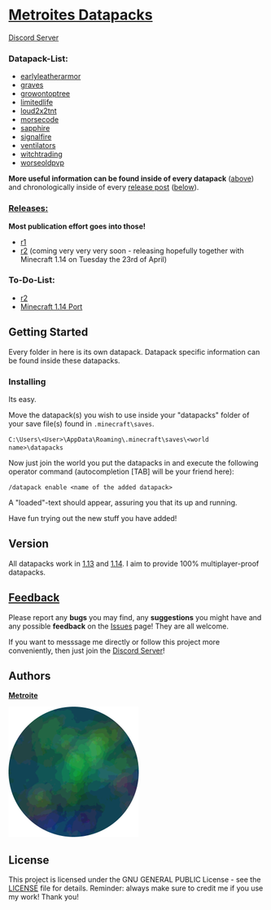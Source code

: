 # [Metroites Datapacks](https://github.com/Metroite/datapacks/archive/master.zip)

[Discord Server](https://discord.gg/vBgb85N)

### Datapack-List:

* [earlyleatherarmor](https://github.com/Metroite/datapacks/tree/master/earlyleatherarmor)
* [graves](https://github.com/Metroite/datapacks/tree/master/graves)
* [growontoptree](https://github.com/Metroite/datapacks/tree/master/growontoptree)
* [limitedlife](https://github.com/Metroite/datapacks/tree/master/limitedlife)
* [loud2x2tnt](https://github.com/Metroite/datapacks/tree/master/loud2x2tnt)
* [morsecode](https://github.com/Metroite/datapacks/tree/master/morsecode)
* [sapphire](https://github.com/Metroite/datapacks/tree/master/sapphire)
* [signalfire](https://github.com/Metroite/datapacks/tree/master/signalfire)
* [ventilators](https://github.com/Metroite/datapacks/tree/master/ventilators)
* [witchtrading](https://github.com/Metroite/datapacks/tree/master/witchtrading)
* [worseoldpvp](https://github.com/Metroite/datapacks/tree/master/worseoldpvp)

**More useful information can be found inside of every datapack** ([above](https://github.com/Metroite/datapacks#metroites-datapacks)) and chronologically inside of every [release post](https://github.com/Metroite/datapacks/releases) ([below](https://github.com/Metroite/datapacks#releases)).

### [Releases:](https://github.com/Metroite/datapacks/releases)

**Most publication effort goes into those!**

* [r1](https://github.com/Metroite/datapacks/releases/tag/r1)
* [r2](https://github.com/Metroite/datapacks/projects/2) (coming very very very soon - releasing hopefully together with Minecraft 1.14 on Tuesday the 23rd of April)

### To-Do-List:

* [r2](https://github.com/Metroite/datapacks/projects/2)
* [Minecraft 1.14 Port](https://github.com/Metroite/datapacks/projects/1)

## Getting Started

Every folder in here is its own datapack. Datapack specific information can be found inside these datapacks.

### Installing

Its easy.

Move the datapack(s) you wish to use inside your "datapacks" folder of your save file(s) found in `.minecraft\saves`.

```
C:\Users\<User>\AppData\Roaming\.minecraft\saves\<world name>\datapacks
```

Now just join the world you put the datapacks in and execute the following operator command (autocompletion [TAB] will be your friend here):

```
/datapack enable <name of the added datapack>
```
A "loaded"-text should appear, assuring you that its up and running.

Have fun trying out the new stuff you have added!

## Version

All datapacks work in [1.13](https://github.com/Metroite/datapacks/tree/master) and [1.14](https://github.com/Metroite/datapacks/tree/1.14). I aim to provide 100% multiplayer-proof datapacks.

## [Feedback](https://github.com/Metroite/datapacks/issues)

Please report any **bugs** you may find, any **suggestions** you might have and any possible **feedback** on the [Issues](https://github.com/Metroite/datapacks/issues) page! They are all welcome.

If you want to messsage me directly or follow this project more conveniently, then just join the [Discord Server](https://discord.gg/vBgb85N)!

## Authors

[**Metroite**](https://github.com/Metroite)

![Metroite](Metroite.png?raw=true "Metroite")

## License

This project is licensed under the GNU GENERAL PUBLIC License - see the [LICENSE](https://github.com/Metroite/datapacks/blob/master/LICENSE) file for details.
Reminder: always make sure to credit me if you use my work! Thank you!
